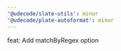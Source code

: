 ```yaml
---
'@udecode/slate-utils': minor
'@udecode/plate-autoformat': minor
---
```


feat: Add matchByRegex option
